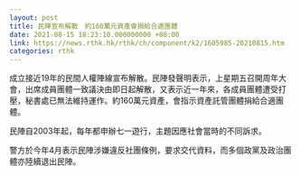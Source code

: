 ```yaml
---
layout: post
title: 民陣宣布解散　約160萬元資產會捐給合適團體
date: 2021-08-15 18:23:10.000000000 +08:00
link: https://news.rthk.hk/rthk/ch/component/k2/1605985-20210815.htm
categories: rthk
---
```


成立接近19年的民間人權陣線宣布解散。民陣發聲明表示，上星期五召開周年大會，出席成員團體一致議決由即日起解散，又表示近一年來，各成員團體遭受打壓，秘書處已無法維持運作。約160萬元資產，會指示資產託管團體捐給合適團體。

民陣自2003年起，每年都申辦七一遊行，主題因應社會當時的不同訴求。

警方於今年4月表示民陣涉嫌違反社團條例，要求交代資料，而多個政黨及政治團體亦陸續退出民陣。

